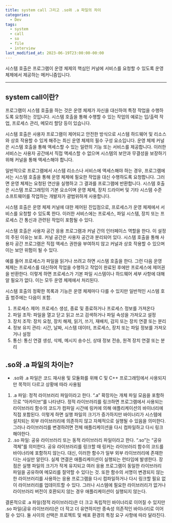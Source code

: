 ```yaml
---
title: system call 그리고 .so와 .a 파일의 차이
categories:
  - Dev
tags:
  - system
  - call
  - so
  - file
  - interview
last_modified_at: 2023-06-19T23:00:00-00:00
---
```


시스템 호출은 프로그램이 운영 체제의 핵심인 커널에 서비스를 요청할 수 있도록 운영 체제에서 제공하는 메커니즘입니다.

---

## system call이란?

프로그램이 시스템 호출을 하는 것은 운영 체제가 자신을 대신하여 특정 작업을 수행하도록 요청하는 것입니다. 시스템 호출을 통해 수행할 수 있는 작업의 예로는 입/출력 작업, 프로세스 관리, 메모리 할당 등이 있습니다.

시스템 호출은 사용자 프로그램이 제어되고 안전한 방식으로 시스템 하드웨어 및 리소스와 상호 작용할 수 있게 해주는 최신 운영 체제의 필수 구성 요소입니다. 운영 체제 커널은 시스템 호출을 통해 액세스할 수 있는 일련의 기능 또는 서비스를 제공합니다. 이러한 서비스는 사용자 공간에서 직접 액세스할 수 없으며 시스템의 보안과 무결성을 보장하기 위해 커널을 통해 액세스해야 합니다.

일반적으로 프로그램에서 시스템 리소스나 서비스에 액세스해야 하는 경우, 프로그램에서는 시스템 호출을 통해 운영 체제에 필요한 작업을 대신 수행하도록 요청합니다. 그러면 운영 체제는 요청된 연산을 실행하고 그 결과를 프로그램에 반환합니다. 시스템 호출은 시스템 프로그래밍의 기본 요소이며 운영 체제, 장치 드라이버 및 기타 시스템 수준 소프트웨어를 작업하는 개발자가 광범위하게 사용합니다.

시스템 호출은 운영 체제 커널에 대한 제어된 진입점으로, 프로세스가 운영 체제에서 서비스를 요청할 수 있도록 한다. 이러한 서비스에는 프로세스, 파일 시스템, 장치 또는 프로세스 간 통신과 관련된 작업이 포함될 수 있다. 

시스템 호출은 사용자 공간 응용 프로그램과 커널 간의 인터페이스 역할을 한다. 이 설정의 주된 이유는 보호. 커널 공간은 사용자 공간과 분리되어 있다. 시스템 호출을 통해 사용자 공간 프로그램은 직접 액세스 권한을 부여하지 않고 커널과 상호 작용할 수 있으며 이는 보안 위험이 될 수 있다.

예를 들어 프로세스가 파일을 읽거나 쓰려고 하면 시스템 호출을 한다. 그런 다음 운영 체제는 프로세스를 대신하여 작업을 수행하고 작업이 완료된 후에만 프로세스에 제어권을 반환한다. 이렇게 하면 프로세스가 기본 파일 시스템이나 하드웨어 세부 사항에 대해 알 필요가 없다. 이는 모두 운영 체제에서 처리된다.

시스템 호출의 정확한 목록과 기능은 운영 체제마다 다를 수 있지만 일반적인 시스템 호출 범주에는 다음이 포함.

1. 프로세스 제어: 프로세스 생성, 종료 및 종료하거나 프로세스 정보를 가져온다
2. 파일 조작: 파일을 열고 닫고 읽고 쓰고 검색하거나 파일 속성을 가져오고 설정
3. 장치 조작: 장치 요청, 장치 해제, 읽기, 쓰기, 재배치, 감지 또는 장치 연결 또는 분리
4. 정보 유지 관리: 시간, 날짜, 시스템 데이터, 프로세스, 장치 또는 파일 정보를 가져오거나 설정
5. 통신: 통신 연결 생성, 삭제, 메시지 송수신, 상태 정보 전송, 원격 장치 연결 또는 분리


## .so와 .a 파일의 차이는?

- .so와 .a 파일은 코드 재사용 및 모듈화를 위해 C 및 C++ 프로그래밍에서 사용되지만 목적이 다르고 상황에 따라 사용됨
1. .a 파일: 정적 라이브러리 파일이라고 한다. “.a” 확장자는 개체 파일 모음을 포함하므로 “아카이브”를 나타낸다. 정적 라이브러리를 링크하면 프로그램에서 사용되는 라이브러리 함수의 코드가 컴파일 시간에 링커에 의해 애플리케이션의 바이너리에 직접 포함된다. 이렇게 하면 실행 파일의 크기가 증가하지만 바이너리가 시스템에 설치되는 외부 라이브러리에 의존하지 않고 자체적으로 실행될 수 있음을 의미한다. 그러나 라이브러리를 변경하려면 전체 애플리케이션을 다시 컴파일하고 다시 링크해야한다.
2. .so 파일: 공유 라이브러리 또는 동적 라이브러리 파일이라고 한다. “.so”는 “공유 객체”를 의미한다. 공유 라이브러리를 링크할 때 링커는 라이브러리 함수의 코드를 바이너리에 포함하지 않는다. 대신, 이러한 함수가 일부 외부 라이브러리에 존재한다는 사실만 알린다. 실제 연결은 애플리케이션이 실행되는 런타임에 발생한다. 장점은 실행 파일의 크기가 작게 유지되고 여러 응용 프로그램이 동일한 라이브러리 파일을 공유하여 메모리를 절약할 수 있다는 것. 또한 함수의 서명이 변경되지 않는 한 라이브러리를 사용하는 응용 프로그램을 다시 컴파일하거나 다시 링크할 필요 없이 라이브러리를 업데이트할 수 있다. 그러나 시스템에 필요한 라이브러리가 없거나 라이브러리 버전이 호환되지 않는 경우 애플리케이션이 실행되지 않는다.

결론적으로 .a 파일(정적 라이브러리)은 더 크고 독립적인 바이너리로 이어질 수 있지만 .so 파일(공유 라이브러리)은 더 작고 더 유연하지만 종속성 의존적인 바이너리로 이어질 수 있다. 둘 사이의 선택은 프로젝트 및 배포 환경의 특정 요구 사항에 따라 달라진다.